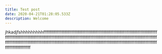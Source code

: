 ```yaml
---
title: Test post
date: 2020-04-21T01:28:05.533Z
description: Welcome
---
```

jhkadjfshhhhhhhhhfffffffffffffffffffffffffffffffffffffffffffffffffffffffffffffffffffffffffffffffffffffffffffffffffffffffffffffffffffffffffffffffffffffffffffffffffffffffffffffffffffffffffffffffffffffffffffffffffffffffffffffffffffffffffffffffffffffffffffffffffffffffffffffffffffffffffffffffffffffffffffffffffffffffffffffffffffffffffff